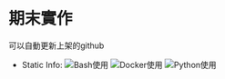 # 期末實作
可以自動更新上架的github

* Static Info:
  ![Bash使用](https://img.shields.io/badge/Bash_Script-2A2Ba2)
  ![Docker使用](https://img.shields.io/badge/Docker-2496ED?logo=docker&logoColor=white)
  ![Python使用](https://img.shields.io/badge/Python-14354C.svg?logo=python&logoColor=white)
